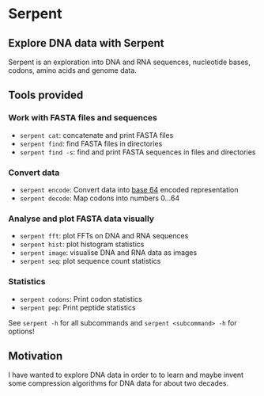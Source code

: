 # Serpent


## Explore DNA data with Serpent

Serpent is an exploration into DNA and RNA sequences, nucleotide
bases, codons, amino acids and genome data.


## Tools provided

### Work with FASTA files and sequences

* `serpent cat`: concatenate and print FASTA files
* `serpent find`: find FASTA files in directories
* `serpent find -s`: find and print FASTA sequences in files and directories

### Convert data

* `serpent encode`: Convert data into [base 64] encoded representation
* `serpent decode`: Map codons into numbers 0...64

### Analyse and plot FASTA data visually

* `serpent fft`: plot FFTs on DNA and RNA sequences
* `serpent hist`: plot histogram statistics
* `serpent image`: visualise DNA and RNA data as images
* `serpent seq`: plot sequence count statistics

### Statistics

* `serpent codons`: Print codon statistics
* `serpent pep`: Print peptide statistics

See `serpent -h` for all subcommands and `serpent <subcommand> -h` for options!


## Motivation

I have wanted to explore DNA data in order to to learn and maybe
invent some compression algorithms for DNA data for about two decades.


[base 64]: https://en.wikipedia.org/wiki/Base64
